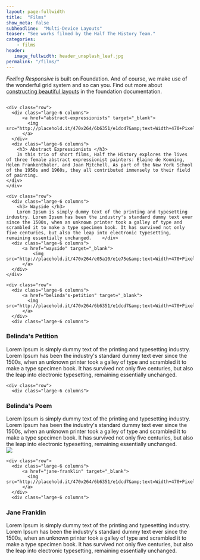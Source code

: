 ```yaml
---
layout: page-fullwidth
title:  "Films"
show_meta: false
subheadline:  "Multi-Device Layouts"
teaser: "See works filmed by the Half The History Team."
categories:
    - films
header:
   image_fullwidth: header_unsplash_leaf.jpg
permalink: "/films/"
---
```

<!-- <ul>
    {% for post in site.categories.design %}
    <li><a href="{{ site.url }}{{ post.url }}">{{ post.title }}</a></li>
    {% endfor %}
</ul> -->

*Feeling Responsive* is built on Foundation. And of course, we make use of the wonderful grid system and so can you. Find out more about [constructing  beautiful layouts][1] in the foundation documentation.
<!--more-->
<div class="show-for-large-up">
    <div class="row">
        <div class="small-12 columns">
        </div><!-- /.small-12.columns -->
    </div>

	<div class="row">
	  <div class="large-6 columns">
	      <a href="abstract-expressionists" target="_blank"> 
	      	<img src="http://placehold.it/470x264/6b6351/e1dcd7&amp;text=Width+470+Pixel"> 
	      </a>
	  </div>
	  <div class="large-6 columns">
	  	<h3> Abstract Expressionists </h3>
		In this trio of short films, Half the History explores the lives of three female abstract expressionist painters: Elaine de Kooning, Helen Frankenthaler, and Joan Mitchell. As part of the New York School of the 1950s and 1960s, they all contributed immensely to their field of painting.  
	</div>
	</div>

	<div class="row">
	  <div class="large-6 columns">
		<h3> Wayside </h3>
	  	Lorem Ipsum is simply dummy text of the printing and typesetting industry. Lorem Ipsum has been the industry's standard dummy text ever since the 1500s, when an unknown printer took a galley of type and scrambled it to make a type specimen book. It has survived not only five centuries, but also the leap into electronic typesetting, remaining essentially unchanged.	  </div>
	  <div class="large-6 columns">
	      <a href="wayside" target="_blank"> 
		      <img src="http://placehold.it/470x264/e05a10/e1e75e&amp;text=Width+470+Pixel">
	      </a>
	  </div>
	</div>

	<div class="row">
	  <div class="large-6 columns">
	      <a href="belinda's-petition" target="_blank">  
	      	<img src="http://placehold.it/470x264/6b6351/e1dcd7&amp;text=Width+470+Pixel">
	      </a>
	  </div>
	  <div class="large-6 columns">
<h3> Belinda's Petition </h3>
	  	Lorem Ipsum is simply dummy text of the printing and typesetting industry. Lorem Ipsum has been the industry's standard dummy text ever since the 1500s, when an unknown printer took a galley of type and scrambled it to make a type specimen book. It has survived not only five centuries, but also the leap into electronic typesetting, remaining essentially unchanged.	  </div>
	</div>

	<div class="row">
	  <div class="large-6 columns">
<h3> Belinda's Poem</h3>
	  	Lorem Ipsum is simply dummy text of the printing and typesetting industry. Lorem Ipsum has been the industry's standard dummy text ever since the 1500s, when an unknown printer took a galley of type and scrambled it to make a type specimen book. It has survived not only five centuries, but also the leap into electronic typesetting, remaining essentially unchanged.	  </div>
	  <div class="large-6 columns">
	     <a href="belinda's-poem" target="_blank"> 
	      	<img src="http://placehold.it/470x264/e05a10/e1e75e&amp;text=Width+470+Pixel">
	     </a>
	  </div>
	</div>

	<div class="row">
	  <div class="large-6 columns">
	      <a href="jane-franklin" target="_blank"> 
	      	<img src="http://placehold.it/470x264/6b6351/e1dcd7&amp;text=Width+470+Pixel">
	      </a>	
	  </div>
	  <div class="large-6 columns">
<h3> Jane Franklin </h3>
	  	Lorem Ipsum is simply dummy text of the printing and typesetting industry. Lorem Ipsum has been the industry's standard dummy text ever since the 1500s, when an unknown printer took a galley of type and scrambled it to make a type specimen book. It has survived not only five centuries, but also the leap into electronic typesetting, remaining essentially unchanged.	  </div>
	</div>
</div>


 [1]: http://foundation.zurb.com/docs/components/grid.html
